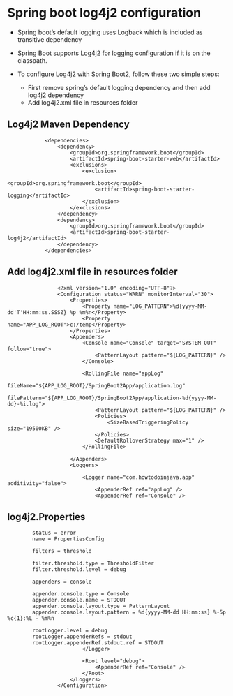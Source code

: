 #	Spring boot log4j2 configuration

-	Spring boot’s default logging uses Logback which is included as transitive dependency
-	Spring Boot supports Log4j2 for logging configuration if it is on the classpath.
-	To configure Log4j2 with Spring Boot2, follow these two simple steps:

	-	First remove spring’s default logging dependency and then add log4j2 dependency
	-	Add log4j2.xml file in resources folder
	
##	Log4j2 Maven Dependency
		
		
		
				<dependencies>
					<dependency>
						<groupId>org.springframework.boot</groupId>
						<artifactId>spring-boot-starter-web</artifactId>
						<exclusions>
							<exclusion>
								<groupId>org.springframework.boot</groupId>
								<artifactId>spring-boot-starter-logging</artifactId>
							</exclusion>
						</exclusions>
					</dependency>
					<dependency>
						<groupId>org.springframework.boot</groupId>
						<artifactId>spring-boot-starter-log4j2</artifactId>
					</dependency>
				</dependencies>
				
##	Add log4j2.xml file in resources folder

					<?xml version="1.0" encoding="UTF-8"?>
					<Configuration status="WARN" monitorInterval="30">
						<Properties>
							<Property name="LOG_PATTERN">%d{yyyy-MM-dd'T'HH:mm:ss.SSSZ} %p %m%n</Property>
							<Property name="APP_LOG_ROOT">c:/temp</Property>
						</Properties>
						<Appenders>
							<Console name="Console" target="SYSTEM_OUT" follow="true">
								<PatternLayout pattern="${LOG_PATTERN}" />
							</Console>
					 
							<RollingFile name="appLog"
								fileName="${APP_LOG_ROOT}/SpringBoot2App/application.log"
								filePattern="${APP_LOG_ROOT}/SpringBoot2App/application-%d{yyyy-MM-dd}-%i.log">
								<PatternLayout pattern="${LOG_PATTERN}" />
								<Policies>
									<SizeBasedTriggeringPolicy size="19500KB" />
								</Policies>
								<DefaultRolloverStrategy max="1" />
							</RollingFile>
					 
						</Appenders>
						<Loggers>
					 
							<Logger name="com.howtodoinjava.app" additivity="false">
								<AppenderRef ref="appLog" />
								<AppenderRef ref="Console" />
								
								
##	log4j2.Properties
		
		
			status = error
			name = PropertiesConfig
			 
			filters = threshold
			 
			filter.threshold.type = ThresholdFilter
			filter.threshold.level = debug
			 
			appenders = console
			 
			appender.console.type = Console
			appender.console.name = STDOUT
			appender.console.layout.type = PatternLayout
			appender.console.layout.pattern = %d{yyyy-MM-dd HH:mm:ss} %-5p %c{1}:%L - %m%n
			 
			rootLogger.level = debug
			rootLogger.appenderRefs = stdout
			rootLogger.appenderRef.stdout.ref = STDOUT
							</Logger>
					 
							<Root level="debug">
								<AppenderRef ref="Console" />
							</Root>
						</Loggers>
					</Configuration>